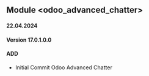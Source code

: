 ## Module <odoo_advanced_chatter>

#### 22.04.2024
#### Version 17.0.1.0.0
#### ADD
- Initial Commit  Odoo Advanced Chatter

